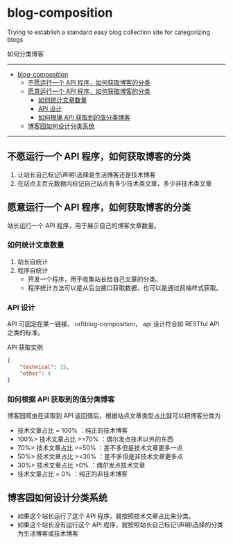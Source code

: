 # blog-composition

Trying to establish a standard easy blog collection site for categorizing blogs

如何分类博客

---

- [blog-composition](#blog-composition)
  - [不愿运行一个 API 程序，如何获取博客的分类](#不愿运行一个-api-程序如何获取博客的分类)
  - [愿意运行一个 API 程序，如何获取博客的分类](#愿意运行一个-api-程序如何获取博客的分类)
    - [如何统计文章数量](#如何统计文章数量)
    - [API 设计](#api-设计)
    - [如何根据 API 获取到的值分类博客](#如何根据-api-获取到的值分类博客)
  - [博客园如何设计分类系统](#博客园如何设计分类系统)

---

## 不愿运行一个 API 程序，如何获取博客的分类

1. 让站长自己标记\声明\选择是生活博客还是技术博客
2. 在站点主页元数据内标记自己站点有多少技术类文章，多少非技术类文章

## 愿意运行一个 API 程序，如何获取博客的分类

站长运行一个 API 程序，用于展示自己的博客文章数量。

### 如何统计文章数量

1. 站长自统计
2. 程序自统计
   - 开发一个程序，用于收集站长给自己文章的分类。
   - 程序统计方法可以是从后台接口获取数据，也可以是通过前端样式获取。

### API 设计

API 可固定在某一链接， url\blog-composition， api 设计符合如 RESTful API 之类的标准。

API 获取实例

```json
{
    "technical": 15,
    "other": 4
}
```

### 如何根据 API 获取到的值分类博客

博客园爬虫在读取到 API 返回值后，根据站点文章类型占比就可以把博客分类为

- 技术文章占比 = 100% ：纯正的技术博客
- 100%> 技术文章占比 >=70% ：偶尔发点技术以外的东西
- 70%> 技术文章占比 >=50% ：差不多但是技术文章更多一点
- 50%> 技术文章占比 >=30% ：差不多但是非技术文章更多点
- 30%> 技术文章占比 >0% ：偶尔发点技术文章
- 技术文章占比 = 0% ：纯正的非技术博客

## 博客园如何设计分类系统

- 如果这个站长运行了这个 API 程序，就按照技术文章占比来分类。
- 如果这个站长没有运行这个 API 程序，就按照站长自己标记\声明\选择的分类为生活博客或技术博客
